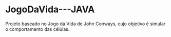 # JogoDaVida---JAVA
Projeto baseado no Jogo da Vida de John Conways, cujo objetivo é simular o comportamento das células.
